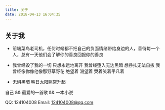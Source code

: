 ```yaml
---
title: 关于
date: 2018-04-13 16:04:35
---
```

## 关于我

- 前端菜鸟老司机，任何时候都不把自己的负面情绪带给身边的人，善待每一个人，总有一天他们会了解你的善良回报你的善良

- 我曾经毁了我的一切 只想永远地离开 我曾经堕入无边黑暗 想挣扎无法自拔 我曾经像你像他像那野草野花 绝望着 渴望着 哭着笑着平凡着
- 无惧黑暗 明日太阳照常升起

自己 && 最爱的一首歌 && 一本小说

QQ: 124104008
Email: 124104008@qq.com